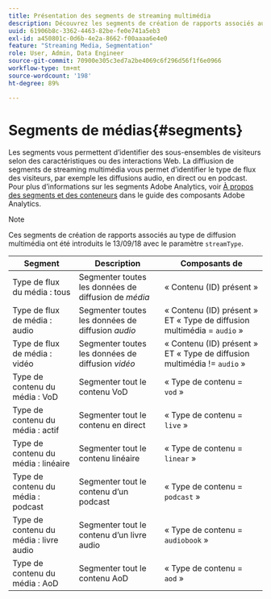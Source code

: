 ```yaml
---
title: Présentation des segments de streaming multimédia
description: Découvrez les segments de création de rapports associés au type de diffusion multimédia, y compris le segment, la description et la règle pour le type de diffusion multimédia.
uuid: 61906b8c-3362-4463-82be-fe0e741a5eb3
exl-id: a450801c-0d6b-4e2a-8662-f00aaaa6e4e0
feature: "Streaming Media, Segmentation"
role: User, Admin, Data Engineer
source-git-commit: 70900e305c3ed7a2be4069c6f296d56f1f6e0966
workflow-type: tm+mt
source-wordcount: '198'
ht-degree: 89%

---
```


# Segments de médias{#segments}

Les segments vous permettent d’identifier des sous-ensembles de visiteurs selon des caractéristiques ou des interactions Web. La diffiusion de segments de streaming multimédia vous permet d’identifier le type de flux des visiteurs, par exemple les diffusions audio, en direct ou en podcast. Pour plus d’informations sur les segments Adobe Analytics, voir [À propos des segments et des conteneurs](https://experienceleague.adobe.com/docs/analytics/components/segmentation/seg-overview.html?lang=fr) dans le guide des composants Adobe Analytics.

>[!NOTE]
>
>Ces segments de création de rapports associés au type de diffusion multimédia ont été introduits le 13/09/18 avec le paramètre `streamType`.

| Segment | Description | Composants de |
|---|---|---|
| Type de flux du média : tous | Segmenter toutes les données de diffusion de *média* | « Contenu (ID) présent » |
| Type de flux de média : audio | Segmenter toutes les données de diffusion *audio* | « Contenu (ID) présent » ET « Type de diffusion multimédia = `audio` » |
| Type de flux de média : vidéo | Segmenter toutes les données de diffusion *vidéo* | « Contenu (ID) présent » ET « Type de diffusion multimédia != `audio` » |
| Type de contenu du média : VoD | Segmenter tout le contenu VoD | « Type de contenu = `vod` » |
| Type de contenu du média : actif | Segmenter tout le contenu en direct | « Type de contenu = `live` » |
| Type de contenu du média : linéaire | Segmenter tout le contenu linéaire | « Type de contenu = `linear` » |
| Type de contenu du média : podcast | Segmenter tout le contenu d’un podcast | « Type de contenu = `podcast` » |
| Type de contenu du média : livre audio | Segmenter tout le contenu d’un livre audio | « Type de contenu = `audiobook` » |
| Type de contenu du média : AoD | Segmenter tout le contenu AoD | « Type de contenu = `aod` » |
